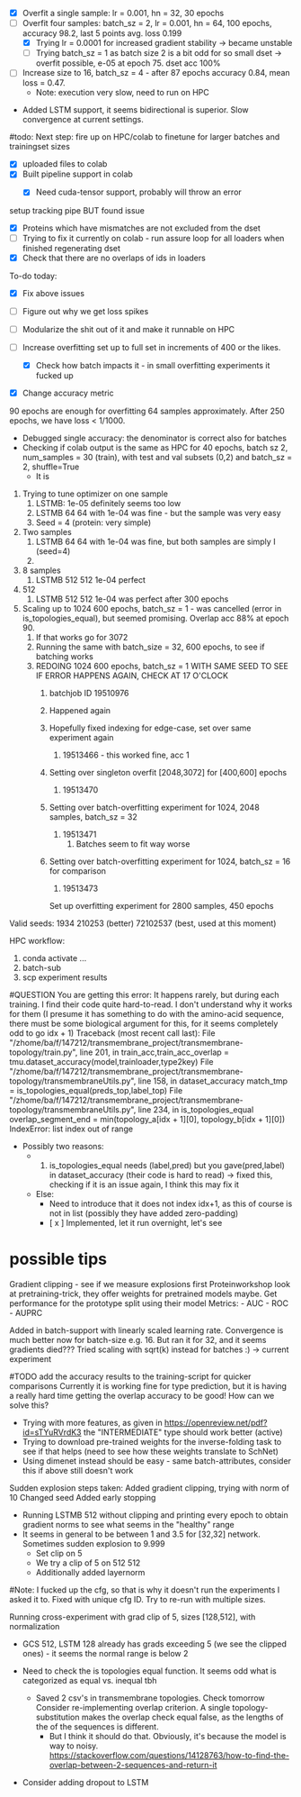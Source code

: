 
- [x] Overfit a single sample: lr = 0.001, hn = 32, 30 epochs
- [ ] Overfit four samples: batch_sz = 2, lr = 0.001, hn = 64, 100 epochs, accuracy 98.2, last 5 points avg. loss 0.199
	- [x] Trying lr = 0.0001 for increased gradient stability -> became unstable 
	- [ ] Trying batch_sz = 1 as batch size 2 is a bit odd for so small dset  -> overfit possible, e-05 at epoch 75. dset acc 100%
- [ ] Increase size to 16, batch_sz = 4 - after 87 epochs accuracy 0.84, mean loss = 0.47. 
	- Note: execution very slow, need to run on HPC
- Added LSTM support, it seems bidirectional is superior. Slow convergence at current settings. 


#todo: Next step: fire up on HPC/colab to finetune for larger batches and trainingset sizes 

- [x] uploaded files to colab
- [x] Built pipeline support in colab
	- [x] Need cuda-tensor support, probably will throw an error


setup tracking pipe BUT found issue 
- [x] Proteins which have mismatches are not excluded from the dset 
- [ ] Trying to fix it currently on colab - run assure loop for all loaders when finished regenerating dset
- [x] Check that there are no overlaps of ids in loaders

To-do today: 
- [x] Fix above issues
- [ ] Figure out why we get loss spikes 
- [ ] Modularize the shit out of it and make it runnable on HPC 
- [ ] Increase overfitting set up to full set in increments of 400 or the likes. 
	- [x] Check how batch impacts it - in small overfitting experiments it fucked up 
- [x] Change accuracy metric


90 epochs are enough for overfitting 64 samples approximately. After 250 epochs, we have loss < 1/1000. 


- Debugged single accuracy: the denominator is correct also for batches
- Checking if colab output is the same as HPC for 40 epochs, batch sz 2, num_samples = 30 (train), with test and val subsets (0,2) and batch_sz = 2, shuffle=True
	- It is 

1. Trying to tune optimizer on one sample
	1. LSTMB: 1e-05 definitely seems too low 
	2. LSTMB 64 64 with 1e-04 was fine - but the sample was very easy
	3. Seed = 4 (protein: very simple)
2. Two samples
	1. LSTMB 64 64 with 1e-04 was fine, but both samples are simply I (seed=4)
	2. 
3. 8 samples
	1. LSTMB 512 512 1e-04 perfect
4. 512
	1. LSTMB 512 512 1e-04 was perfect after 300 epochs
5. Scaling up to 1024 600 epochs, batch_sz = 1 - was cancelled (error in is_topologies_equal), but seemed promising. Overlap acc 88% at epoch 90. 
	1. If that works go for 3072 
	2. Running the same with batch_size = 32, 600 epochs, to see if batching works
	3. REDOING 1024 600 epochs, batch_sz = 1 WITH SAME SEED TO SEE IF ERROR HAPPENS AGAIN, CHECK AT 17 O'CLOCK
		1. batchjob ID 19510976
		2. Happened again
		3. Hopefully fixed indexing for edge-case, set over same experiment again 
			1. 19513466 - this worked fine, acc 1 
		4. Setting over singleton overfit [2048,3072] for [400,600] epochs 
			1. 19513470
		5. Setting over batch-overfitting experiment for 1024, 2048 samples, batch_sz = 32
			1. 19513471
				1. Batches seem to fit way worse 
		6. Setting over batch-overfitting experiment for 1024, batch_sz = 16 for comparison
			1. 19513473

			Set up overfitting experiment for 2800 samples, 450 epochs
			

Valid seeds: 
1934
210253 (better)
72102537 (best, used at this moment)


HPC workflow: 
1. conda activate ...
2. batch-sub 
3. scp experiment results



#QUESTION 
You are getting this error: It happens rarely, but during each training. I find their code quite hard-to-read. I don't understand why it works for them (I presume it has something to do with the amino-acid sequence, there must be some biological argument for this, for it seems completely odd to go idx + 1)
Traceback (most recent call last):
  File "/zhome/ba/f/147212/transmembrane_project/transmembrane-topology/train.py", line 201, in <module>
    train_acc,train_acc_overlap = tmu.dataset_accuracy(model,trainloader,type2key)
  File "/zhome/ba/f/147212/transmembrane_project/transmembrane-topology/transmembraneUtils.py", line 158, in dataset_accuracy
    match_tmp = is_topologies_equal(preds_top,label_top)
  File "/zhome/ba/f/147212/transmembrane_project/transmembrane-topology/transmembraneUtils.py", line 234, in is_topologies_equal
    overlap_segment_end = min(topology_a[idx + 1][0], topology_b[idx + 1][0])
IndexError: list index out of range


- Possibly two reasons: 
	- 1. is_topologies_equal needs (label,pred) but you gave(pred,label) in dataset_accuracy (their code is hard to read) -> fixed this, checking if it is an issue again, I think this may fix it
	- Else: 
		- Need to introduce that it does not index idx+1, as this of course is not in list (possibly they have added zero-padding)
		- [ x ] Implemented, let it run overnight, let's see  



<h1>possible tips</h1>
Gradient clipping - see if we measure explosions first
Proteinworkshop look at pretraining-trick, they offer weights for pretrained models maybe.
Get performance for the prototype split using their model 
Metrics: 
- AUC
- ROC 
- AUPRC


Added in batch-support with linearly scaled learning rate. Convergence is much better now for batch-size e.g. 16. But ran it for 32, and it seems gradients died??? Tried scaling with sqrt(k) instead for batches :) -> current experiment



#TODO add the accuracy results to the training-script for quicker comparisons
Currently it is working fine for type prediction, but it is having a really hard time getting the overlap accuracy to be good! How can we solve this? 
- Trying with more features, as given in https://openreview.net/pdf?id=sTYuRVrdK3 the "INTERMEDIATE" type should work better (active)
- Trying to download pre-trained weights for the inverse-folding task to see if that helps (need to see how these weights translate to SchNet)
- Using dimenet instead should be easy - same batch-attributes, consider this if above still doesn't work 


Sudden explosion steps taken:
Added gradient clipping, trying with norm of 10 
Changed seed
Added early stopping
- Running LSTMB 512 without clipping and printing every epoch to obtain gradient norms to see what seems in the "healthy" range
- It seems in general to be between 1 and 3.5 for [32,32] network. Sometimes sudden explosion to 9.999 
	- Set clip on 5 
	- We try a clip of 5 on 512 512 
	- Additionally added layernorm 




#Note: I fucked up the cfg, so that is why it doesn't run the experiments I asked it to. Fixed with unique cfg ID. Try to re-run with multiple sizes. 

Running cross-experiment with grad clip of 5, sizes [128,512], with normalization


- GCS 512, LSTM 128 already has grads exceeding 5 (we see the clipped ones) - it seems the normal range is below 2


- Need to check the is topologies equal function. It seems odd what is categorized as equal vs. inequal tbh
	- Saved 2 csv's in transmembrane topologies. Check tomorrow
		Consider re-implementing overlap criterion. A single topology-substitution makes the overlap check equal false, as the lengths of the of the sequences is different. 
		- But I think it should do that. Obviously, it's because the model is way to noisy. 
			https://stackoverflow.com/questions/14128763/how-to-find-the-overlap-between-2-sequences-and-return-it
			
- Consider adding dropout to LSTM 

